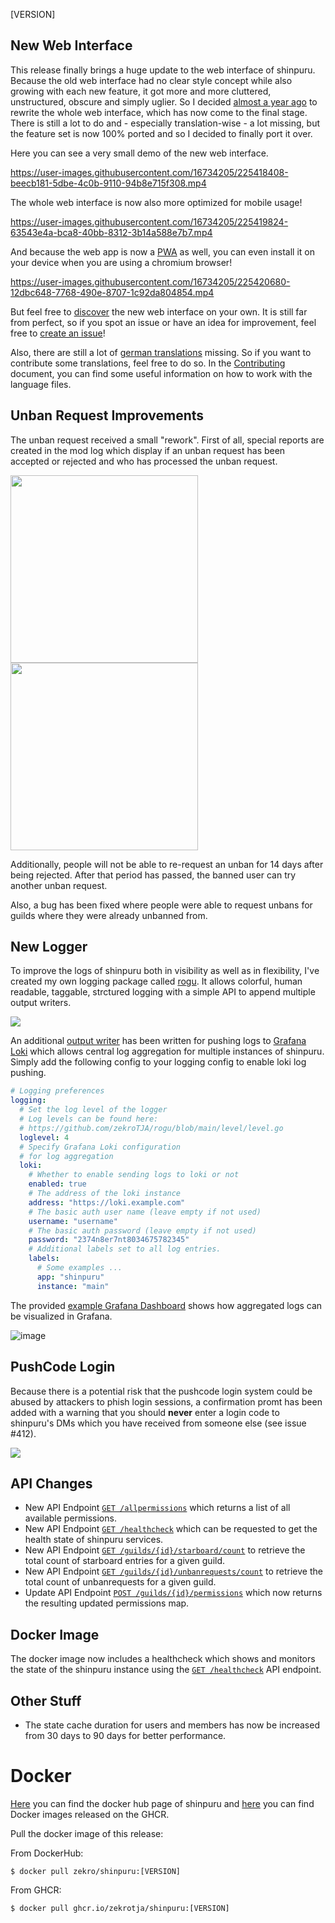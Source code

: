 [VERSION]

<!-- > **Attention**  
> This is a hotfix patch. If you want to see the changelog for release 1.30.0, please look [**here**](https://github.com/zekroTJA/shinpuru/releases/tag/1.30.0). -->

## New Web Interface

This release finally brings a huge update to the web interface of shinpuru. Because the old web interface had no clear style concept while also growing with each new feature, it got more and more cluttered, unstructured, obscure and simply uglier. So I decided [almost a year ago](https://github.com/zekroTJA/shinpuru/issues/370) to rewrite the whole web interface, which has now come to the final stage. There is still a lot to do and - especially translation-wise - a lot missing, but the feature set is now 100% ported and so I decided to finally port it over.

Here you can see a very small demo of the new web interface.

https://user-images.githubusercontent.com/16734205/225418408-beecb181-5dbe-4c0b-9110-94b8e715f308.mp4
<br />

The whole web interface is now also more optimized for mobile usage!

https://user-images.githubusercontent.com/16734205/225419824-63543e4a-bca8-40bb-8312-3b14a588e7b7.mp4
<br />

And because the web app is now a [PWA](https://developer.mozilla.org/en-US/docs/Web/Progressive_web_apps) as well, you can even install it on your device when you are using a chromium browser!

https://user-images.githubusercontent.com/16734205/225420680-12dbc648-7768-490e-8707-1c92da804854.mp4
<br />

But feel free to [discover](https://shnp.de) the new web interface on your own. It is still far from perfect, so if you spot an issue or have an idea for improvement, feel free to [create an issue](https://github.com/zekroTJA/shinpuru/issues/new/choose)!

Also, there are still a lot of [german translations](https://github.com/zekroTJA/shinpuru/tree/dev/web/public/locales/de) missing. So if you want to contribute some translations, feel free to do so. In the [Contributing](https://github.com/zekroTJA/shinpuru/blob/master/CONTRIBUTING.md) document, you can find some useful information on how to work with the language files.

## Unban Request Improvements

The unban request received a small "rework". First of all, special reports are created in the mod log which display if an unban request has been accepted or rejected and who has processed the unban request.

<img src="https://user-images.githubusercontent.com/16734205/224785247-fa1a48fc-eb8b-49a5-ad07-4caeb59f201c.png" height="300px"/>
<img src="https://user-images.githubusercontent.com/16734205/224786746-76d584c5-9c97-474f-91ec-7b3749714513.png" height="300px"/>

Additionally, people will not be able to re-request an unban for 14 days after being rejected. After that period has passed, the banned user can try another unban request.

Also, a bug has been fixed where people were able to request unbans for guilds where they were already unbanned from.

## New Logger

To improve the logs of shinpuru both in visibility as well as in flexibility, I've created my own logging package called [rogu](https://github.com/zekroTJA/rogu). It allows colorful, human readable, taggable, strctured logging with a simple API to append multiple output writers.

![](https://user-images.githubusercontent.com/16734205/222913731-86c08d45-e769-49f2-96f1-a19adf1eda9e.png)

An additional [output writer](https://github.com/zekroTJA/shinpuru/tree/master/pkg/lokiwriter) has been written for pushing logs to [Grafana Loki](https://github.com/grafana/loki) which allows central log aggregation for multiple instances of shinpuru. Simply add the following config to your logging config to enable loki log pushing.

```yml
# Logging preferences
logging:
  # Set the log level of the logger
  # Log levels can be found here:
  # https://github.com/zekroTJA/rogu/blob/main/level/level.go
  loglevel: 4
  # Specify Grafana Loki configuration
  # for log aggregation
  loki:
    # Whether to enable sending logs to loki or not
    enabled: true
    # The address of the loki instance
    address: "https://loki.example.com"
    # The basic auth user name (leave empty if not used)
    username: "username"
    # The basic auth password (leave empty if not used)
    password: "2374n8er7nt8034675782345"
    # Additional labels set to all log entries.
    labels:
      # Some examples ...
      app: "shinpuru"
      instance: "main"
```

The provided [example Grafana Dashboard](config/grafana/example-dashboard.json) shows how aggregated logs can be visualized in Grafana.

![image](https://user-images.githubusercontent.com/16734205/222915283-41e6a6c7-6497-451e-8a83-a7eaa6a6bdd7.png)

## PushCode Login

Because there is a potential risk that the pushcode login system could be abused by attackers to phish login sessions, a confirmation promt has been added with a warning that you should **never** enter a login code to shinpuru's DMs which you have received from someone else (see issue #412).

![](https://user-images.githubusercontent.com/16734205/222915580-09db7f99-6a44-480d-bd5c-ea5905fca67b.png)


## API Changes

- New API Endpoint [`GET /allpermissions`](https://app.swaggerhub.com/apis-docs/zekroTJA/shinpuru-main-api/1.0#/Etc/get_allpermissions) which returns a list of all available permissions.
- New API Endpoint [`GET /healthcheck`](https://app.swaggerhub.com/apis-docs/zekroTJA/shinpuru-main-api/1.0#/Etc/get_healthcheck) which can be requested to get the health state of shinpuru services.
- New API Endpoint [`GET /guilds/{id}/starboard/count`](https://app.swaggerhub.com/apis-docs/zekroTJA/shinpuru-main-api/1.0#/Guilds/get_guilds__id__starboard_count) to retrieve the total count of starboard entries for a given guild.
- New API Endpoint [`GET /guilds/{id}/unbanrequests/count`](https://app.swaggerhub.com/apis-docs/zekroTJA/shinpuru-main-api/1.0#/Guilds/get_guilds__id__unbanrequests_count) to retrieve the total count of unbanrequests for a given guild.
- Update API Endpoint [`POST /guilds/{id}/permissions`](https://app.swaggerhub.com/apis-docs/zekroTJA/shinpuru-main-api/1.0#/Guilds/post_guilds__id__permissions) which now returns the resulting updated permissions map.

## Docker Image

The docker image now includes a healthcheck which shows and monitors the state of the shinpuru instance using the [`GET /healthcheck`](https://app.swaggerhub.com/apis-docs/zekroTJA/shinpuru-main-api/1.0#/Etc/get_healthcheck) API endpoint.

## Other Stuff

- The state cache duration for users and members has now be increased from 30 days to 90 days for better performance.

# Docker

[Here](https://hub.docker.com/r/zekro/shinpuru) you can find the docker hub page of shinpuru and [here](https://github.com/zekroTJA?tab=packages&repo_name=shinpuru) you can find Docker images released on the GHCR.

Pull the docker image of this release:

From DockerHub:

```
$ docker pull zekro/shinpuru:[VERSION]
```

From GHCR:

```
$ docker pull ghcr.io/zekrotja/shinpuru:[VERSION]
```
